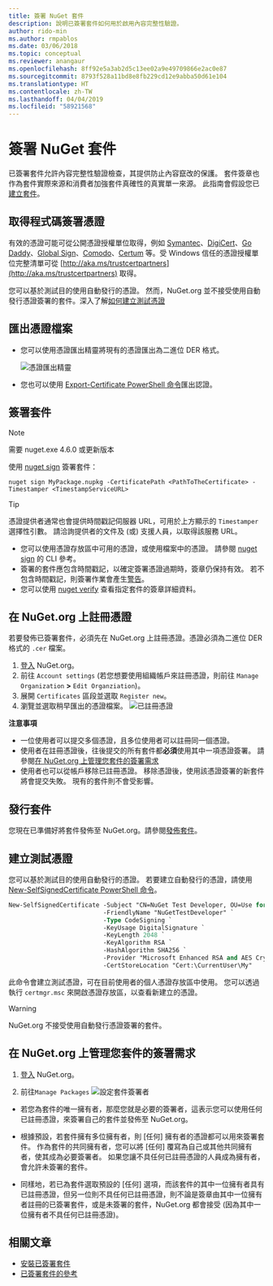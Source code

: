 ```yaml
---
title: 簽署 NuGet 套件
description: 說明已簽署套件如何用於啟用內容完整性驗證。
author: rido-min
ms.author: rmpablos
ms.date: 03/06/2018
ms.topic: conceptual
ms.reviewer: anangaur
ms.openlocfilehash: 8ff92e5a3ab2d5c13ee02a9e49709866e2ac0e87
ms.sourcegitcommit: 8793f528a11bd8e8fb229cd12e9abba50d61e104
ms.translationtype: HT
ms.contentlocale: zh-TW
ms.lasthandoff: 04/04/2019
ms.locfileid: "58921568"
---
```

# <a name="signing-nuget-packages"></a>簽署 NuGet 套件

已簽署套件允許內容完整性驗證檢查，其提供防止內容竄改的保護。 套件簽章也作為套件實際來源和消費者加強套件真確性的真實單一來源。 此指南會假設您已[建立套件](creating-a-package.md)。

## <a name="get-a-code-signing-certificate"></a>取得程式碼簽署憑證

有效的憑證可能可從公開憑證授權單位取得，例如 [Symantec](https://trustcenter.websecurity.symantec.com/process/trust/productOptions?productType=SoftwareValidationClass3)、[DigiCert](https://www.digicert.com/code-signing/)、[Go Daddy](https://www.godaddy.com/web-security/code-signing-certificate)、[Global Sign](https://www.globalsign.com/en/code-signing-certificate/)、[Comodo](https://www.comodo.com/e-commerce/code-signing/code-signing-certificate.php)、[Certum](https://www.certum.eu/certum/cert,offer_en_open_source_cs.xml) 等。受 Windows 信任的憑證授權單位完整清單可從 [http://aka.ms/trustcertpartners](http://aka.ms/trustcertpartners) 取得。

您可以基於測試目的使用自動發行的憑證。 然而，NuGet.org 並不接受使用自動發行憑證簽署的套件。深入了解[如何建立測試憑證](#create-a-test-certificate)

## <a name="export-the-certificate-file"></a>匯出憑證檔案

* 您可以使用憑證匯出精靈將現有的憑證匯出為二進位 DER 格式。

  ![憑證匯出精靈](../reference/media/CertificateExportWizard.png)

* 您也可以使用 [Export-Certificate PowerShell 命令](/powershell/module/pkiclient/export-certificate)匯出認證。

## <a name="sign-the-package"></a>簽署套件

> [!note]
> 需要 nuget.exe 4.6.0 或更新版本

使用 [nuget sign](../tools/cli-ref-sign.md) 簽署套件：

```cli
nuget sign MyPackage.nupkg -CertificatePath <PathToTheCertificate> -Timestamper <TimestampServiceURL>
```

> [!Tip]
> 憑證提供者通常也會提供時間戳記伺服器 URL，可用於上方顯示的 `Timestamper` 選擇性引數。 請洽詢提供者的文件及 (或) 支援人員，以取得該服務 URL。

* 您可以使用憑證存放區中可用的憑證，或使用檔案中的憑證。 請參閱 [nuget sign](../tools/cli-ref-sign.md) 的 CLI 參考。
* 簽署的套件應包含時間戳記，以確定簽署憑證過期時，簽章仍保持有效。 若不包含時間戳記，則簽署作業會產生[警告](../reference/errors-and-warnings/NU3002.md)。
* 您可以使用 [nuget verify](../tools/cli-ref-verify.md) 查看指定套件的簽章詳細資料。

## <a name="register-the-certificate-on-nugetorg"></a>在 NuGet.org 上註冊憑證

若要發佈已簽署套件，必須先在 NuGet.org 上註冊憑證。憑證必須為二進位 DER 格式的 `.cer` 檔案。

1. [登入](https://www.nuget.org/users/account/LogOn?returnUrl=%2F) NuGet.org。
1. 前往 `Account settings` (若您想要使用組織帳戶來註冊憑證，則前往 `Manage Organization` **>** `Edit Organziation`)。
1. 展開 `Certificates` 區段並選取 `Register new`。
1. 瀏覽並選取稍早匯出的憑證檔案。
  ![已註冊憑證](../reference/media/registered-certs.png)

**注意事項**
* 一位使用者可以提交多個憑證，且多位使用者可以註冊同一個憑證。
* 使用者在註冊憑證後，往後提交的所有套件都**必須**使用其中一項憑證簽署。 請參閱[在 NuGet.org 上管理您套件的簽署需求](#manage-signing-requirements-for-your-package-on-nugetorg)
* 使用者也可以從帳戶移除已註冊憑證。 移除憑證後，使用該憑證簽署的新套件將會提交失敗。 現有的套件則不會受影響。

## <a name="publish-the-package"></a>發行套件

您現在已準備好將套件發佈至 NuGet.org。請參閱[發佈套件](Publish-a-package.md)。

## <a name="create-a-test-certificate"></a>建立測試憑證

您可以基於測試目的使用自動發行的憑證。 若要建立自動發行的憑證，請使用 [New-SelfSignedCertificate PowerShell 命令](/powershell/module/pkiclient/new-selfsignedcertificate)。

```ps
New-SelfSignedCertificate -Subject "CN=NuGet Test Developer, OU=Use for testing purposes ONLY" `
                          -FriendlyName "NuGetTestDeveloper" `
                          -Type CodeSigning `
                          -KeyUsage DigitalSignature `
                          -KeyLength 2048 `
                          -KeyAlgorithm RSA `
                          -HashAlgorithm SHA256 `
                          -Provider "Microsoft Enhanced RSA and AES Cryptographic Provider" `
                          -CertStoreLocation "Cert:\CurrentUser\My" 
```

此命令會建立測試憑證，可在目前使用者的個人憑證存放區中使用。 您可以透過執行 `certmgr.msc` 來開啟憑證存放區，以查看新建立的憑證。

> [!Warning]
> NuGet.org 不接受使用自動發行憑證簽署的套件。

## <a name="manage-signing-requirements-for-your-package-on-nugetorg"></a>在 NuGet.org 上管理您套件的簽署需求
1. [登入](https://www.nuget.org/users/account/LogOn?returnUrl=%2F) NuGet.org。

1. 前往`Manage Packages` 
   ![設定套件簽署者](../reference/media/configure-package-signers.png)

* 若您為套件的唯一擁有者，那麼您就是必要的簽署者，這表示您可以使用任何已註冊憑證，來簽署自己的套件並發佈至 NuGet.org。

* 根據預設，若套件擁有多位擁有者，則 [任何] 擁有者的憑證都可以用來簽署套件。 作為套件的共同擁有者，您可以將 [任何] 覆寫為自己或其他共同擁有者，使其成為必要簽署者。 如果您讓不具任何已註冊憑證的人員成為擁有者，會允許未簽署的套件。 

* 同樣地，若已為套件選取預設的 [任何] 選項，而該套件的其中一位擁有者具有已註冊憑證，但另一位則不具任何已註冊憑證，則不論是簽章由其中一位擁有者註冊的已簽署套件，或是未簽署的套件，NuGet.org 都會接受 (因為其中一位擁有者不具任何已註冊憑證)。

## <a name="related-articles"></a>相關文章

- [安裝已簽署套件](../consume-packages/installing-signed-packages.md)
- [已簽署套件的參考](../reference/Signed-Packages-Reference.md)
